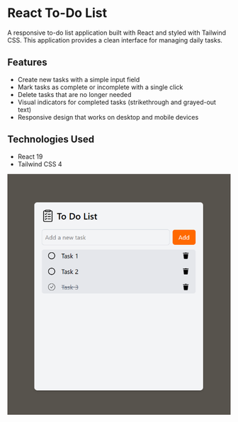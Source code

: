 # React To-Do List

A responsive to-do list application built with React and styled with Tailwind CSS. This application provides a clean interface for managing daily tasks.

## Features

- Create new tasks with a simple input field
- Mark tasks as complete or incomplete with a single click
- Delete tasks that are no longer needed
- Visual indicators for completed tasks (strikethrough and grayed-out text)
- Responsive design that works on desktop and mobile devices

## Technologies Used

- React 19
- Tailwind CSS 4

![Todo List Screenshot](./public/screenshot.png)

